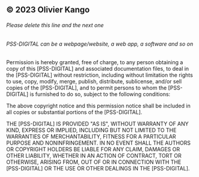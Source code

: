 ## © 2023 Olivier Kango

###### Please delete this line and the next one
###### PSS-DIGITAL can be a webpage/website, a web app, a software and so on

Permission is hereby granted, free of charge, to any person obtaining a copy of this [PSS-DIGITAL] and associated documentation files, to deal in the [PSS-DIGITAL] without restriction, including without limitation the rights to use, copy, modify, merge, publish, distribute, sublicense, and/or sell copies of the [PSS-DIGITAL], and to permit persons to whom the [PSS-DIGITAL] is furnished to do so, subject to the following conditions:

The above copyright notice and this permission notice shall be included in all copies or substantial portions of the [PSS-DIGITAL].

THE [PSS-DIGITAL] IS PROVIDED "AS IS", WITHOUT WARRANTY OF ANY KIND, EXPRESS OR IMPLIED, INCLUDING BUT NOT LIMITED TO THE WARRANTIES OF MERCHANTABILITY, FITNESS FOR A PARTICULAR PURPOSE AND NONINFRINGEMENT. IN NO EVENT SHALL THE AUTHORS OR COPYRIGHT HOLDERS BE LIABLE FOR ANY CLAIM, DAMAGES OR OTHER LIABILITY, WHETHER IN AN ACTION OF CONTRACT, TORT OR OTHERWISE, ARISING FROM, OUT OF OR IN CONNECTION WITH THE [PSS-DIGITAL] OR THE USE OR OTHER DEALINGS IN THE [PSS-DIGITAL].
